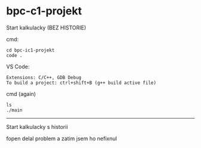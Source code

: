 # bpc-c1-projekt

Start kalkulacky (BEZ HISTORIE) 

cmd:

    cd bpc-ic1-projekt
    code .

VS Code:

    Extensions: C/C++, GDB Debug
    To build a project: ctrl+shift+B (g++ build active file)

cmd (again)

    ls
    ./main

---------------------
Start kalkulacky s historii

fopen delal problem a zatim jsem ho nefixnul